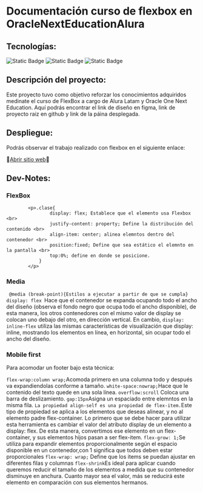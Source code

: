 # Documentación curso de flexbox en OracleNextEducationAlura

## Tecnologías:
![Static Badge]( https://img.shields.io/badge/CSS-blue)
![Static Badge]( https://img.shields.io/badge/HTML-black)
![Static Badge]( https://img.shields.io/badge/JS-yellow)

## Descripción del proyecto:
Este proyecto tuvo como objetivo reforzar los conocimientos adquiridos medinate el curso de FlexBox a cargo de Alura Latam y Oracle One Next Education.
Aquí podrás encontrar el link de diseño en figma, link de proyecto raiz en github y link de la páina desplegada.
## Despliegue:

Podrás observar el trabajo realizado con flexbox en el siguiente enlace:

:rocket:[Abrir sitio web](https://luisfervr.github.io/flexBoxOracleNextEducationAlura/):rocket:

## Dev-Notes:

### FlexBox
            <p>.clase{
                    display: flex; Establece que el elemento usa Flexbox <br>
                    justify-content: property; Define la distribución del contenido <br>
                    align-item: center; alinea elemntos dentro del contenedor <br>
                    position:fixed; Define que sea estático el elemnto en la pantalla <br>
                    top:0%; define en donde se posicione.
                }
            </p>
### Media
` @media (break-point){Estilos a ejecutar a partir de que se cumpla}`
`display: flex `Hace que el contenedor se expanda ocupando todo el ancho del diseño (observa el fondo negro que ocupa todo el ancho disponible), de esta manera, los otros contenedores con el mismo valor de display se colocan uno debajo del otro, en dirección vertical. En cambio, `display: inline-flex` utiliza las mismas características de visualización que display: inline, mostrando los elementos en línea, en horizontal, sin ocupar todo el ancho del diseño.</p>
        
### Mobile first
Para acomodar un footer bajo esta técnica:

`flex-wrap:column wrap;`Acomoda primero en una columna todo y después va expandiendolas conforme a tamaño.
`white-space:nowrap;`Hace que le contenido del texto quede en una sola línea.
`overflow:scroll` Coloca una barra de deslizamiento.
`gap:15px`Asigna un espaciado entre elemntos en la misma fila.
`La propiedad align-self es una propiedad de flex-item.`Este tipo de propiedad se aplica a los elementos que deseas alinear, y no al elemento padre flex-container.
Lo primero que se debe hacer para utilizar esta herramienta es cambiar el valor del atributo display de un elemento a display: flex. De esta manera, convertimos ese elemento en un flex-container, y sus elementos hijos pasan a ser flex-item.
`flex-grow: 1;`Se utiliza para expandir elementos proporcionalmente según el espacio disponible en un contenedor,con 1 significa que todos deben estar proporcionales
`flex-wrap: wrap;` Define que los items  se puedan ajustar en diferentes filas y columnas
`flex-shrink`Es ideal para aplicar cuando queremos reducir el tamaño de los elementos a medida que su contenedor disminuye en anchura. Cuanto mayor sea el valor, más se reducirá este elemento en comparación con sus elementos hermanos.
